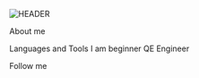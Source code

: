 ![HEADER](https://github.com/NikitaPat1989/NikitaPat1989/blob/main/assets/wallpaper-4106667_640.jpg)


About me

Languages and Tools 
I am beginner QE Engineer

Follow me





